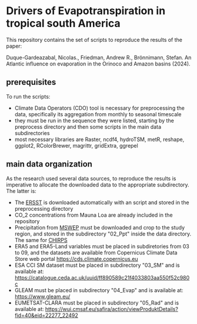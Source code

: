 # Drivers of Evapotranspiration in tropical south America

This repository contains the set of scripts to reproduce the results of the paper:

Duque-Gardeazabal, Nicolas., Friedman, Andrew R., Brönnimann, Stefan. An Atlantic influence on evaporation in the Orinoco and Amazon basins (2024).

## prerequisites

To run the scripts: 
- Climate Data Operators (CDO) tool is necessary for preprocessing the data, specifically its aggregation from monthly to seasonal timescale
- they must be run in the sequence they were listed, starting by the preprocess directory and then some scripts in the main data subdirectories
- most necessary libraries are Raster, ncdf4, hydroTSM, metR, reshape, ggplot2, RColorBrewer, magrittr, gridExtra, ggrepel

## main data organization

As the research used several data sources, to reproduce the results is imperative to allocate the downloaded data to the appropriate subdirectory. The latter is:
- The [ERSST](https://www.ncei.noaa.gov/pub/data/cmb/ersst/v5/netcdf/) is downloaded automatically with an script and stored in the preprocessing directory
- CO_2 concentrations from Mauna Loa are already included in the repository
- Precipitation from [MSWEP](http://www.gloh2o.org/mswep/) must be downloaded and crop to the study region, and stored in the subdirectory "02_Ppt" inside the data directory. The same for [CHIRPS](https://data.chc.ucsb.edu/products/CHIRPS-2.0)
- ERA5 and ERA5-Land variables must be placed in subdiretories from 03 to 09, and the datasets are available from Copernicus Climate Data Store web portal https://cds.climate.copernicus.eu
- ESA CCI SM dataset must be placed in subdirectory "03_SM" and is available at: https://catalogue.ceda.ac.uk/uuid/ff890589c21f4033803aa550f52c980c
- GLEAM must be placed in subdirectory "04_Evap" and is available at: https://www.gleam.eu/
- EUMETSAT-CLARA must be placed in subdirectory "05_Rad" and is available at: https://wui.cmsaf.eu/safira/action/viewProduktDetails?fid=40&eid=22277_22492
